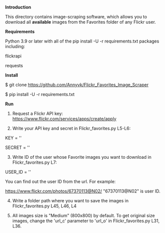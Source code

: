 **Introduction**

This directory contains image-scraping software, which allows you to download all **available** images from the Favorites folder of any Flickr user.


**Requirements**

Python 3.9 or later with all of the pip install -U -r requirements.txt packages including:

flickrapi

requests

**Install**

$ git clone https://github.com/Annyvk/Flickr_Favorites_Image_Scraper

$ pip install -U -r requirements.txt

**Run**

1. Request a Flickr API key: https://www.flickr.com/services/apps/create/apply

2. Write your API key and secret in Flickr_favorites.py L5-L6:

KEY = ''

SECRET = ''

3. Write ID of the user whose Favorite images you want to download in Flickr_favorites.py L7:

USER_ID = ''

You can find out the user ID from the url.
For example:

https://www.flickr.com/photos/67370113@N02/
"67370113@N02" is user ID.

4. Write a folder path where you want to save the images in Flickr_favorites.py L45, L46, L4

5. All images size is "Medium" (800x800) by default. To get original size images, change the 'url_c' parameter to 'url_o' in Flickr_favorites.py L31, L36.
